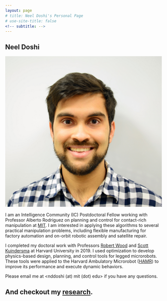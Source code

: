 ```yaml
---
layout: page
# title: Neel Doshi's Personal Page
# use-site-title: false
<!-- subtitle: -->
---
```


## Neel Doshi

![headshot](/assets/img/photo_whitebkgndpc.jpg)

I am an Intelligence Community (IC) Postdoctoral Fellow working with Professor Alberto Rodriguez on planning and control for contact-rich manipulation at [MIT](http://mcube.mit.edu/). I am interested in applying these algorithms to several practical manipulation problems, including flexible manufacturing for factory automation and on-orbit robotic assembly and satellite repair.

I completed my doctoral work with Professors [Robert Wood](https://www.micro.seas.harvard.edu/) and [Scott Kuindersma](https://agile.seas.harvard.edu/) at Harvard University in 2019. I used optimization to develop physics-based design, planning, and control tools for legged microrobots. These tools were applied to the Harvard Ambulatory Microrobot ([HAMR](https://vimeo.com/274138812)) to improve its performance and execute dynamic behaviors. 

Please email me at <nddoshi (at) mit (dot) edu> if you have any questions. 


## And checkout my [research](research). 

